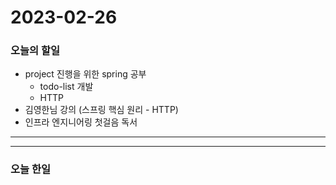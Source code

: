 2023-02-26
==========

### 오늘의 할일
* project 진행을 위한 spring 공부
    * todo-list 개발
    * HTTP
* 김영한님 강의 (스프링 핵심 원리 - HTTP)
* 인프라 엔지니어링 첫걸음 독서
<hr/>
<hr/>

### 오늘 한일